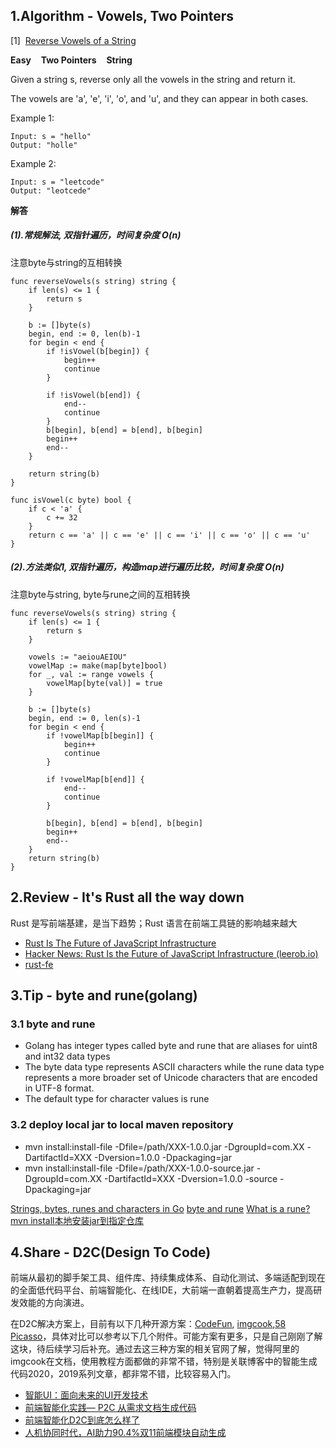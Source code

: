 ## 1.Algorithm - Vowels, Two Pointers

[1]&nbsp;&nbsp;[Reverse Vowels of a String](https://leetcode.com/problems/reverse-vowels-of-a-string/)

**Easy** &nbsp;&nbsp; **Two Pointers** &nbsp;&nbsp; **String**

Given a string s, reverse only all the vowels in the string and return it.

The vowels are 'a', 'e', 'i', 'o', and 'u', and they can appear in both cases.

Example 1:

```
Input: s = "hello"
Output: "holle"
```

Example 2:

```
Input: s = "leetcode"
Output: "leotcede"
```

**解答**

##### (1).常规解法, 双指针遍历，时间复杂度 O(n)
注意byte与string的互相转换

```
func reverseVowels(s string) string {
	if len(s) <= 1 {
		return s
	}

	b := []byte(s)
	begin, end := 0, len(b)-1
	for begin < end {
		if !isVowel(b[begin]) {
			begin++
			continue
		}

		if !isVowel(b[end]) {
			end--
			continue
		}
		b[begin], b[end] = b[end], b[begin]
		begin++
		end--
	}

	return string(b)
}

func isVowel(c byte) bool {
	if c < 'a' {
		c += 32
	}
	return c == 'a' || c == 'e' || c == 'i' || c == 'o' || c == 'u'
}
```

##### (2).方法类似1, 双指针遍历，构造map进行遍历比较，时间复杂度 O(n)
注意byte与string, byte与rune之间的互相转换

```
func reverseVowels(s string) string {
	if len(s) <= 1 {
		return s
	}

	vowels := "aeiouAEIOU"
	vowelMap := make(map[byte]bool)
	for _, val := range vowels {
		vowelMap[byte(val)] = true
	}

	b := []byte(s)
	begin, end := 0, len(s)-1
	for begin < end {
		if !vowelMap[b[begin]] {
			begin++
			continue
		}

		if !vowelMap[b[end]] {
			end--
			continue
		}

		b[begin], b[end] = b[end], b[begin]
		begin++
		end--
	}
	return string(b)
}
```

## 2.Review - It's Rust all the way down
Rust 是写前端基建，是当下趋势；Rust 语言在前端工具链的影响越来越大
* [Rust Is The Future of JavaScript Infrastructure](https://leerob.io/blog/rust)
* [Hacker News: Rust Is the Future of JavaScript Infrastructure (leerob.io)](https://news.ycombinator.com/item?id=29192088)
* [rust-fe](https://github.com/i5ting/rust-fe)

## 3.Tip - byte and rune(golang)
### 3.1 byte and rune
* Golang has integer types called byte and rune that are aliases for uint8 and int32 data types
* The byte data type represents ASCII characters while the rune data type represents a more broader set of Unicode characters that are encoded in UTF-8 format.
* The default type for character values is rune

### 3.2 deploy local jar to local maven repository
* mvn install:install-file -Dfile=/path/XXX-1.0.0.jar -DgroupId=com.XX -DartifactId=XXX -Dversion=1.0.0 -Dpackaging=jar
* mvn install:install-file -Dfile=/path/XXX-1.0.0-source.jar -DgroupId=com.XX -DartifactId=XXX -Dversion=1.0.0 -source -Dpackaging=jar

[Strings, bytes, runes and characters in Go](https://go.dev/blog/strings)
[byte and rune](https://www.bogotobogo.com/GoLang/GoLang_byte_and_rune.php)
[What is a rune?](https://stackoverflow.com/questions/19310700/what-is-a-rune)
[mvn install本地安装jar到指定仓库](https://www.cnblogs.com/littleorange7/p/14741827.html)

## 4.Share - D2C(Design To Code)
前端从最初的脚手架工具、组件库、持续集成体系、自动化测试、多端适配到现在的全面低代码平台、前端智能化、在线IDE，大前端一直朝着提高生产力，提高研发效能的方向演进。

在D2C解决方案上，目前有以下几种开源方案：[CodeFun](https://code.fun/), [imgcook](https://www.imgcook.com/),[58 Picasso](https://github.com/wuba/Picasso)，具体对比可以参考以下几个附件。可能方案有更多，只是自己刚刚了解这块，待后续学习后补充。通过去这三种方案的相关官网了解，觉得阿里的imgcook在文档，使用教程方面都做的非常不错，特别是关联博客中的智能生成代码2020，2019系列文章，都非常不错，比较容易入门。

* [智能UI：面向未来的UI开发技术](https://mp.weixin.qq.com/s/1RNEQb8N68Muu6YmFa-QrQ?spm=taofed.bloginfo.blog.5.63245ac8SddpBJ)
* [前端智能化实践— P2C 从需求文档生成代码](https://fed.taobao.org/blog/taofed/do71ct/ffeogu/)
* [前端智能化D2C到底怎么样了](https://segmentfault.com/a/1190000040559232)
* [人机协同时代，AI助力90.4%双11前端模块自动生成](https://www.imgcook.com/blog/2020-foreword)